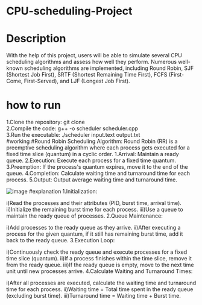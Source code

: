# CPU-scheduling-Project
# Description
With the help of this project, users will be able to simulate several CPU scheduling algorithms and assess how well they perform. Numerous well-known scheduling algorithms are implemented, including Round Robin, SJF (Shortest Job First), SRTF (Shortest Remaining Time First), FCFS (First-Come, First-Served), and LJF (Longest Job First).
# how to run
1.Clone the repository: git clone <br>
2.Compile the code: g++ -o scheduler scheduler.cpp<br>
3.Run the executable: ./scheduler input.text output.txt<br>
#working
#Round Robin Scheduling Algorithm:
Round Robin (RR) is a preemptive scheduling algorithm where each process gets executed for a fixed time slice (quantum) in a cyclic order.
1.Arrival: Maintain a ready queue.
2.Execution: Execute each process for a fixed time quantum.
3.Preemption: If the process's quantum expires, move it to the end of the queue.
4.Completion: Calculate waiting time and turnaround time for each process.
5.Output: Output average waiting time and turnaround time.

![image](https://github.com/Shilpamahour/CPU-scheduling-Project/assets/132204996/67e1d107-85a0-48e5-8e46-e5f608c24656)
#explanation
1.Initialization:

i)Read the processes and their attributes (PID, burst time, arrival time).
ii)Initialize the remaining burst time for each process.
iii)Use a queue to maintain the ready queue of processes.
2.Queue Maintenance:

i)Add processes to the ready queue as they arrive.
ii)After executing a process for the given quantum, if it still has remaining burst time, add it back to the ready queue.
3.Execution Loop:

i)Continuously check the ready queue and execute processes for a fixed time slice (quantum).
ii)If a process finishes within the time slice, remove it from the ready queue.
iii)If the ready queue is empty, move to the next time unit until new processes arrive.
4.Calculate Waiting and Turnaround Times:

i)After all processes are executed, calculate the waiting time and turnaround time for each process.
ii)Waiting time = Total time spent in the ready queue (excluding burst time).
iii)Turnaround time = Waiting time + Burst time.



